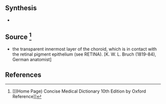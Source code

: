 ## Synthesis
- 
## Source [^1]
- the transparent innermost layer of the choroid, which is in contact with the retinal pigment epithelium (see RETINA). \[K. W. L. Bruch (1819-84), German anatomist]
## References

[^1]: [[(Home Page) Concise Medical Dictionary 10th Edition by Oxford Reference]]